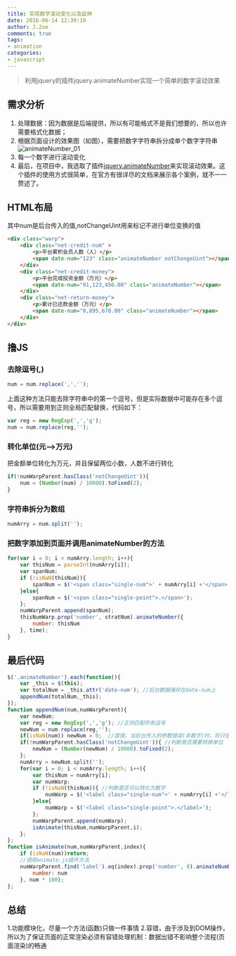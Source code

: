 ```yaml
---
title: 实现数字滚动变化以及延伸
date: 2016-06-14 12:39:19
author: J.2ue
comments: true
tags:
- animation
categories:
- javascript
---
```


> 利用jquery的插件jquery.animateNumber实现一个简单的数字滚动效果

## 需求分析

1. 处理数据：因为数据是后端提供，所以有可能格式不是我们想要的，所以也许需要格式化数据；
2. 根据页面设计的效果图（如图），需要把数字字符串拆分成单个数字字符串
    ![animateNumber_01](/images/posts/animateNumber_01.png)
3. 每一个数字进行滚动变化
4. 最后，在项目中，我选取了插件[jquery.animateNumber](http://aishek.github.io/jquery-animateNumber/)来实现滚动效果。这个插件的使用方式很简单，在官方有很详尽的文档来展示各个案例，就不一一赘述了。

## HTML布局

其中num是后台传入的值,notChangeUint用来标记不进行单位变换的值

``` html
<div class="warp">
    <div class="net-credit-num" >
        <p>平台累积会员人数（人）</p>
        <span date-num="123" class="animateNumber notChangeUint"></span>
    </div>
    <div class="net-credit-money">
        <p>平台完成投资金额（万元）</p>
        <span date-num="91,123,456.00" class="animateNumber"></span>
    </div>
    <div class="net-return-money">
        <p>累计已还款金额（万元）</p>
        <span date-num="8,895,678.00" class="animateNumber"></span>
    </div>
</div>
```

## 撸JS

### 去除逗号(,)

``` js
num = num.replace(',','');
```

上面这种方法只能去除字符串中的第一个逗号，但是实际数据中可能存在多个逗号，所以需要用到正则全局匹配替换，代码如下：

``` js
var reg = new RegExp(',','g');
num = num.replace(reg,'');
```

### 转化单位(元-->万元)

把金额单位转化为万元，并且保留两位小数，人数不进行转化

``` javascript
if(!numWarpParent.hasClass('notChangeUint')){
    num = (Number(num) / 10000).toFixed(2);
}
```

### 字符串拆分为数组

``` javascript
numArry = num.split('');
```

### 把数字添加到页面并调用animateNumber的方法

``` javascript
for(var i = 0; i < numArry.length; i++){
    var thisNum = parseInt(numArry[i]);
    var spanNum;
    if (!isNaN(thisNum)){
        spanNum = $('<span class="single-num">' + numArry[i] +'</span>');
    }else{
        spanNum = $('<span class="single-point">.</span>');
    };
    numWarpParent.append(spanNum);
    thisNumWarp.prop('number', stratNum).animateNumber({
        number: thisNum
    }, time);
}
```

## 最后代码

``` javascript
$('.animateNumber').each(function(){
    var _this = $(this);
    var totalNum = _this.attr('date-num'); //后台数据储存在date-num上
    appendNum(totalNum,_this);
});
function appendNum(num,numWarpParent){
    var newNum;
    var reg = new RegExp(',','g'); //正则匹配所有逗号
    newNum = num.replace(reg,'');
    if(isNaN(num)) newNum = 0;  //容错，当后台传入的参数错误(非数字)时，将只值置为0，以保证页面的正常渲染
    if(!numWarpParent.hasClass('notChangeUint')){ //判断是否需要转换单位
        newNum = (Number(newNum) / 10000).toFixed(2);
    };
    numArry = newNum.split('');
    for(var i = 0; i < numArry.length; i++){
        var thisNum = numArry[i];
        var numWarp;
        if (!isNaN(thisNum)){ //判断是否可以转化为数字
            numWarp = $('<label class="single-num">' + numArry[i] +'</label>');
        }else{
            numWarp = $('<label class="single-point">.</label>');
        };
        numWarpParent.append(numWarp);
        isAnimate(thisNum,numWarpParent,i);
    };
};
function isAnimate(num,numWarpParent,index){
    if (isNaN(num))return;
    //调用animate.js插件方法
    numWarpParent.find('label').eq(index).prop('number', 0).animateNumber({
        number: num
    }, num * 100);
};
```

## 总结

1.功能模块化，尽量一个方法(函数)只做一件事情
2.容错，由于涉及到DOM操作，所以为了保证页面的正常渲染必须有容错处理机制：数据出错不影响整个流程(页面渲染)的畅通
